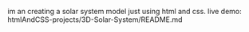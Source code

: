 im an creating a solar system model just using html and css.
live demo: htmlAndCSS-projects/3D-Solar-System/README.md

